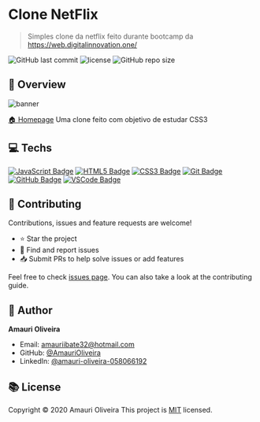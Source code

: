 # Clone NetFlix

> Simples clone da netflix feito durante bootcamp da https://web.digitalinnovation.one/

![GitHub last commit](https://img.shields.io/github/last-commit/AmauriOliveira/clone-netflix-DIO)
![license](https://img.shields.io/github/license/AmauriOliveira/clone-netflix-DIO)
![GitHub repo size](https://img.shields.io/github/repo-size/AmauriOliveira/clone-netflix-DIO)

## :telescope: Overview

![banner](https://i.imgur.com/C8yvwBK.png)

[🏠 Homepage](https://github.com/AmauriOliveira/clone-netflix-DIO)
Uma clone feito com objetivo de estudar CSS3

## :computer: Techs

[![JavaScript Badge](https://img.shields.io/badge/-JavaScript-black?style=flat-square&logo=javascript)](#)
[![HTML5 Badge](https://img.shields.io/badge/-HTML5-E34F26?style=flat-square&logo=html5&logoColor=white)](#)
[![CSS3 Badge](https://img.shields.io/badge/-CSS3-1572B6?style=flat-square&logo=css3)](#)
[![Git Badge](https://img.shields.io/badge/-Git-black?style=flat-square&logo=git)](#)
[![GitHub Badge](https://img.shields.io/badge/-GitHub-181717?style=flat-square&logo=github)](#)
[![VSCode Badge](https://img.shields.io/badge/-VSCode-007ACC?style=flat-square&logo=visual-studio-code&logoColor=white)](#)

## :star2: Contributing

Contributions, issues and feature requests are welcome!

- ⭐️ Star the project
- 🐛 Find and report issues
- 📥 Submit PRs to help solve issues or add features

Feel free to check [issues page](https://github.com/AmauriOliveira/clone-netflix-DIO/issues). You can also take a look at the contributing guide.

## :bow: Author

**Amauri Oliveira**

- Email: amauriibate32@hotmail.com
- GitHub: [@AmauriOliveira](https://github.com/AmauriOliveira)
- LinkedIn: [@amauri-oliveira-058066192](https://linkedin.com/in/amauri-oliveira-058066192)

## :books: License

Copyright © 2020 Amauri Oliveira
This project is [MIT](license) licensed.
